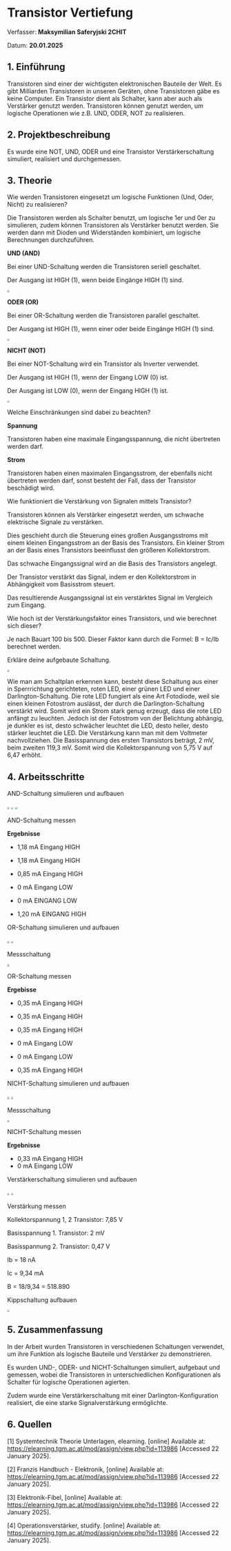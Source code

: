 # Transistor Vertiefung

Verfasser: **Maksymilian Saferyjski 2CHIT**

Datum: **20.01.2025**

## 1.  Einführung

Transistoren sind einer der wichtigsten elektronischen Bauteile der Welt. 
Es gibt Milliarden Transistoren in unseren Geräten, ohne Transistoren gäbe es keine Computer. 
Ein Transistor dient als Schalter, kann aber auch als Verstärker genutzt werden. Transistoren können genutzt werden, um logische Operationen wie z.B. UND, ODER, NOT zu realisieren.  

## 2.  Projektbeschreibung

Es wurde eine NOT, UND, ODER und eine Transistor Verstärkerschaltung simuliert, realisiert und durchgemessen.

## 3.  Theorie

Wie werden Transistoren eingesetzt um logische Funktionen (Und, Oder, Nicht) zu realisieren?

Die Transistoren werden als Schalter benutzt, um logische 1er und 0er zu simulieren, zudem können Transistoren als Verstärker benutzt werden.
Sie werden dann mit Dioden und Widerständen kombiniert, um logische Berechnungen durchzuführen. 

**UND (AND)**

Bei einer UND-Schaltung werden die Transistoren seriell geschaltet.

Der Ausgang ist HIGH (1), wenn beide Eingänge HIGH (1) sind.

<img src="img/and-tabelle.png" style="zoom:33%;" />

**ODER (OR)**

Bei einer OR-Schaltung werden die Transistoren parallel geschaltet.

Der Ausgang ist HIGH (1), wenn einer oder beide Eingänge HIGH (1) sind.

<img src="img/or-tabelle.png" style="zoom:33%;" />

**NICHT (NOT)**

Bei einer NOT-Schaltung wird ein Transistor als Inverter verwendet.

Der Ausgang ist HIGH (1), wenn der Eingang LOW (0) ist.

Der Ausgang ist LOW (0), wenn der Eingang HIGH (1) ist.

<img src="img/nicht-tabelle.png" style="zoom:33%;" />

Welche Einschränkungen sind dabei zu beachten?

**Spannung**

Transistoren haben eine maximale Eingangsspannung, die nicht übertreten werden darf.

**Strom**

Transistoren haben einen maximalen Eingangsstrom, der ebenfalls nicht übertreten werden darf, sonst besteht der Fall, dass der Transistor beschädigt wird.

Wie funktioniert die Verstärkung von Signalen mittels Transistor?

Transistoren können als Verstärker eingesetzt werden, um schwache elektrische Signale zu verstärken. 

Dies geschieht durch die Steuerung eines großen Ausgangsstroms mit einem kleinen Eingangsstrom an der Basis des Transistors.
Ein kleiner Strom an der Basis eines Transistors beeinflusst den größeren Kollektorstrom.

Das schwache Eingangssignal wird an die Basis des Transistors angelegt.

Der Transistor verstärkt das Signal, indem er den Kollektorstrom in Abhängigkeit vom Basisstrom steuert.

Das resultierende Ausgangssignal ist ein verstärktes Signal im Vergleich zum Eingang.

Wie hoch ist der Verstärkungsfaktor eines Transistors, und wie berechnet sich dieser?

Je nach Bauart 100 bis 500. 
Dieser Faktor kann durch die Formel: B = Ic/Ib berechnet werden.

Erkläre deine aufgebaute Schaltung.

<img src="img/Schaltplan-Verstärkerschaltung.jpg" style="zoom:33%;" />

Wie man am Schaltplan erkennen kann, besteht diese Schaltung aus einer in Sperrrichtung gerichteten, roten LED, einer grünen LED und einer Darlington-Schaltung. Die rote LED fungiert als eine Art Fotodiode, weil sie einen kleinen Fotostrom auslässt, der durch die Darlington-Schaltung verstärkt wird. Somit wird ein Strom stark genug erzeugt, dass die rote LED anfängt zu leuchten. Jedoch ist der Fotostrom von der Belichtung abhängig, je dunkler es ist, desto schwächer leuchtet die LED, desto heller, desto stärker leuchtet die LED.
Die Verstärkung kann man mit dem Voltmeter nachvollziehen. Die Basisspannung des ersten Transistors beträgt, 2 mV, beim zweiten 119,3 mV. Somit wird die Kollektorspannung von 5,75 V auf 6,47 erhöht.

## 4.  Arbeitsschritte

AND-Schaltung simulieren und aufbauen

<img src="img/simulierteAndSchaltung.png" style="zoom:33%;" />

<img src="img/AndSchaltung.jpg" style="zoom:33%;" />

<img src="img/messschaltung2.png" style="zoom:33%;" />

AND-Schaltung messen 

**Ergebnisse**

* 1,18 mA Eingang HIGH
* 1,18 mA Eingang HIGH

* 0,85 mA Eingang HIGH
* 0 mA Eingang LOW

* 0 mA EINGANG LOW
* 1,20 mA EINGANG HIGH

OR-Schaltung simulieren und aufbauen

<img src="img/simulierteOrSchaltung.png" style="zoom:33%;" />

<img src="img/OrSchaltung.jpg" style="zoom:33%;" />

Messschaltung

<img src="messschaltung2.png" style="zoom:33%;" />

OR-Schaltung messen

**Ergebisse**

* 0,35 mA Eingang HIGH
* 0,35 mA Eingang HIGH

* 0,35 mA Eingang HIGH
* 0 mA Eingang LOW

* 0 mA Eingang LOW
* 0,35 mA Eingang HIGH

NICHT-Schaltung simulieren und aufbauen

<img src="img/simulierteNichtSchaltung.png" style="zoom:33%;" />

<img src="img/NichtSchaltung.jpg" style="zoom:33%;" />

Messschaltung

<img src="img/messschaltung3.png" style="zoom:33%;" />

NICHT-Schaltung messen

**Ergebnisse**

* 0,33 mA Eingang HIGH
* 0 mA Eingang LOW

Verstärkerschaltung simulieren und aufbauen

<img src="img/simulierteVerstärkerschaltung.png" style="zoom:33%;" />

<img src="img/Verstärkerschaltung.jpg" style="zoom:33%;" />

Verstärkung messen

Kollektorspannung 1, 2 Transistor: 7,85 V

Basisspannung 1. Transistor: 2 mV

Basisspannung 2. Transistor: 0,47 V

Ib = 18 nA

Ic = 9,34 mA

B = 18/9,34 = 518.890

Kippschaltung aufbauen

<img src="img/Kippschaltung.jpg" style="zoom:33%;" />

## 5.  Zusammenfassung

In der Arbeit wurden Transistoren in verschiedenen Schaltungen verwendet, um ihre Funktion als logische Bauteile und Verstärker zu demonstrieren. 

Es wurden UND-, ODER- und NICHT-Schaltungen simuliert, aufgebaut und gemessen, wobei die Transistoren in unterschiedlichen Konfigurationen als Schalter für logische Operationen agierten. 

Zudem wurde eine Verstärkerschaltung mit einer Darlington-Konfiguration realisiert, die eine starke Signalverstärkung ermöglichte.

## 6.  Quellen

[1] Systemtechnik Theorie Unterlagen, elearning. [online] Available at: https://elearning.tgm.ac.at/mod/assign/view.php?id=113986 [Accessed 22 January 2025].

[2] Franzis Handbuch - Elektronik, [online] Available at: https://elearning.tgm.ac.at/mod/assign/view.php?id=113986 [Accessed 22 January 2025].

[3] Elektronik-Fibel, [online] Available at: https://elearning.tgm.ac.at/mod/assign/view.php?id=113986 [Accessed 22 January 2025].

[4] Operationsverstärker, studify. [online] Available at: https://elearning.tgm.ac.at/mod/assign/view.php?id=113986 [Accessed 22 January 2025].





